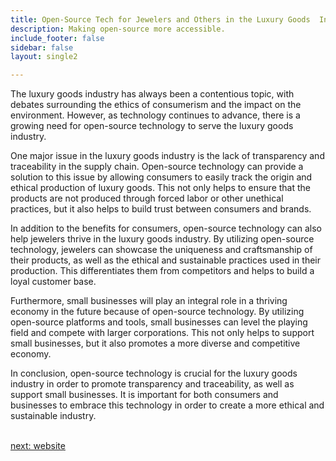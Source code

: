 ```yaml
---
title: Open-Source Tech for Jewelers and Others in the Luxury Goods  Industry
description: Making open-source more accessible.
include_footer: false
sidebar: false
layout: single2

---
```


<p>
The luxury goods industry has always been a contentious topic, with debates surrounding the ethics of consumerism and the impact on the environment. However, as technology continues to advance, there is a growing need for open-source technology to serve the luxury goods industry.

One major issue in the luxury goods industry is the lack of transparency and traceability in the supply chain. Open-source technology can provide a solution to this issue by allowing consumers to easily track the origin and ethical production of luxury goods. This not only helps to ensure that the products are not produced through forced labor or other unethical practices, but it also helps to build trust between consumers and brands.

In addition to the benefits for consumers, open-source technology can also help jewelers thrive in the luxury goods industry. By utilizing open-source technology, jewelers can showcase the uniqueness and craftsmanship of their products, as well as the ethical and sustainable practices used in their production. This differentiates them from competitors and helps to build a loyal customer base.

Furthermore, small businesses will play an integral role in a thriving economy in the future because of open-source technology. By utilizing open-source platforms and tools, small businesses can level the playing field and compete with larger corporations. This not only helps to support small businesses, but it also promotes a more diverse and competitive economy.

In conclusion, open-source technology is crucial for the luxury goods industry in order to promote transparency and traceability, as well as support small businesses. It is important for both consumers and businesses to embrace this technology in order to create a more ethical and sustainable industry.

<br>
<a href="https://workdojos.com/jeweler/website">next: website</a>
<br>
</p>